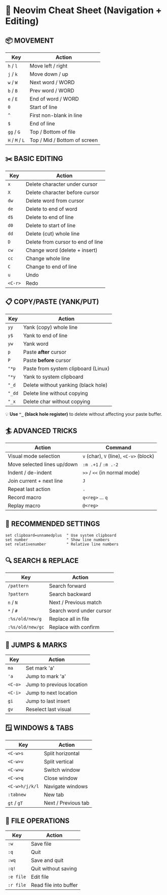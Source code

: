 # 🧠 Neovim Cheat Sheet (Navigation + Editing)

## 📦 MOVEMENT

| Key             | Action                       |
| --------------- | ---------------------------- |
| `h` / `l`       | Move left / right            |
| `j` / `k`       | Move down / up               |
| `w` / `W`       | Next word / WORD             |
| `b` / `B`       | Prev word / WORD             |
| `e` / `E`       | End of word / WORD           |
| `0`             | Start of line                |
| `^`             | First non-blank in line      |
| `$`             | End of line                  |
| `gg` / `G`      | Top / Bottom of file         |
| `H` / `M` / `L` | Top / Mid / Bottom of screen |

## ✂️ BASIC EDITING

| Key     | Action                            |
| ------- | --------------------------------- |
| `x`     | Delete character under cursor     |
| `X`     | Delete character before cursor    |
| `dw`    | Delete word from cursor           |
| `de`    | Delete to end of word             |
| `d$`    | Delete to end of line             |
| `d0`    | Delete to start of line           |
| `dd`    | Delete (cut) whole line           |
| `D`     | Delete from cursor to end of line |
| `cw`    | Change word (delete + insert)     |
| `cc`    | Change whole line                 |
| `C`     | Change to end of line             |
| `u`     | Undo                              |
| `<C-r>` | Redo                              |

## 📋 COPY/PASTE (YANK/PUT)

| Key    | Action                              |
| ------ | ----------------------------------- |
| `yy`   | Yank (copy) whole line              |
| `y$`   | Yank to end of line                 |
| `yw`   | Yank word                           |
| `p`    | Paste **after** cursor              |
| `P`    | Paste **before** cursor             |
| `"*p`  | Paste from system clipboard (Linux) |
| `"*y`  | Yank to system clipboard            |
| `"_d`  | Delete without yanking (black hole) |
| `"_dd` | Delete line without copying         |
| `"_x`  | Delete char without copying         |

💡 **Use `"_` (black hole register)** to delete without affecting your paste buffer.

## 🏄 ADVANCED TRICKS

| Action                      | Command                                 |
| --------------------------- | --------------------------------------- |
| Visual mode selection       | `v` (char), `V` (line), `<C-v>` (block) |
| Move selected lines up/down | `:m .+1` / `:m .-2`                     |
| Indent / de-indent          | `>>` / `<<` (in normal mode)            |
| Join current + next line    | `J`                                     |
| Repeat last action          | `.`                                     |
| Record macro                | `q<reg>` ... `q`                        |
| Replay macro                | `@<reg>`                                |

## 🚀 RECOMMENDED SETTINGS

```vim
set clipboard=unnamedplus  " Use system clipboard
set number                 " Show line numbers
set relativenumber         " Relative line numbers
```

## 🔍 SEARCH & REPLACE

| Key         | Action                    |
| ----------- | ------------------------- |
| `/pattern`  | Search forward            |
| `?pattern`  | Search backward           |
| `n` / `N`   | Next / Previous match     |
| `*` / `#`   | Search word under cursor  |
| `:%s/old/new/g` | Replace all in file   |
| `:%s/old/new/gc` | Replace with confirm |

## 🎯 JUMPS & MARKS

| Key     | Action                    |
| ------- | ------------------------- |
| `ma`    | Set mark 'a'              |
| `'a`    | Jump to mark 'a'          |
| `<C-o>` | Jump to previous location |
| `<C-i>` | Jump to next location     |
| `gi`    | Jump to last insert       |
| `gv`    | Reselect last visual      |

## 🪟 WINDOWS & TABS

| Key         | Action                |
| ----------- | --------------------- |
| `<C-w>s`    | Split horizontal      |
| `<C-w>v`    | Split vertical        |
| `<C-w>w`    | Switch window         |
| `<C-w>q`    | Close window          |
| `<C-w>h/j/k/l` | Navigate windows   |
| `:tabnew`   | New tab               |
| `gt` / `gT` | Next / Previous tab   |

## 💾 FILE OPERATIONS

| Key       | Action              |
| --------- | ------------------- |
| `:w`      | Save file           |
| `:q`      | Quit                |
| `:wq`     | Save and quit       |
| `:q!`     | Quit without saving |
| `:e file` | Edit file           |
| `:r file` | Read file into buffer |